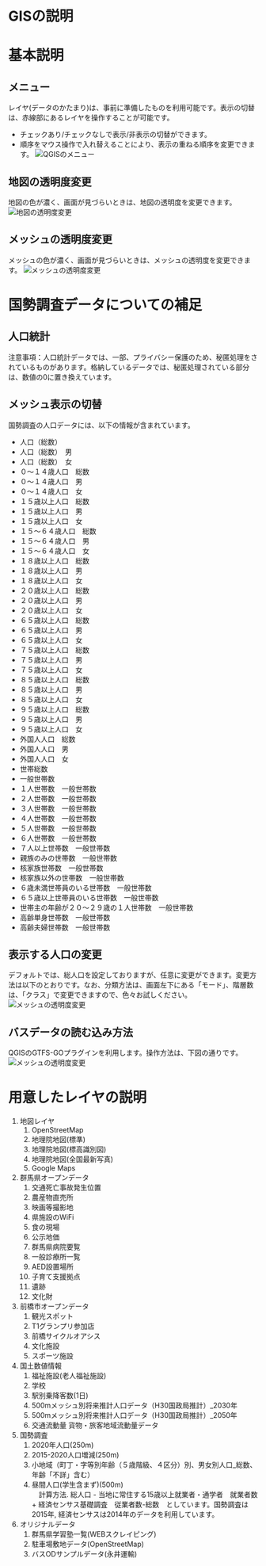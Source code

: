 # GISの説明
# 基本説明
## メニュー
レイヤ(データのかたまり)は、事前に準備したものを利用可能です。表示の切替は、赤線部にあるレイヤを操作することが可能です。<br>
- チェックあり/チェックなしで表示/非表示の切替ができます。
- 順序をマウス操作で入れ替えることにより、表示の重ねる順序を変更できます。
![QGISのメニュー](./image/qgismenu.png "QGISのメニュー")

## 地図の透明度変更
地図の色が濃く、画面が見づらいときは、地図の透明度を変更できます。
![地図の透明度変更](./image/property.png "地図の透明度変更")

## メッシュの透明度変更
メッシュの色が濃く、画面が見づらいときは、メッシュの透明度を変更できます。
![メッシュの透明度変更](./image/property2.png "メッシュの透明度変更")

# 国勢調査データについての補足
## 人口統計
注意事項：人口統計データでは、一部、プライバシー保護のため、秘匿処理をされているものがあります。格納しているデータでは、秘匿処理されている部分は、数値の0に置き換えています。
## メッシュ表示の切替
国勢調査の人口データには、以下の情報が含まれています。
- 人口（総数）
- 人口（総数）　男
- 人口（総数）　女
- ０～１４歳人口　総数
- ０～１４歳人口　男
- ０～１４歳人口　女
- １５歳以上人口　総数
- １５歳以上人口　男
- １５歳以上人口　女
- １５～６４歳人口　総数
- １５～６４歳人口　男
- １５～６４歳人口　女
- １８歳以上人口　総数
- １８歳以上人口　男
- １８歳以上人口　女
- ２０歳以上人口　総数
- ２０歳以上人口　男
- ２０歳以上人口　女
- ６５歳以上人口　総数
- ６５歳以上人口　男
- ６５歳以上人口　女
- ７５歳以上人口　総数
- ７５歳以上人口　男
- ７５歳以上人口　女
- ８５歳以上人口　総数
- ８５歳以上人口　男
- ８５歳以上人口　女
- ９５歳以上人口　総数
- ９５歳以上人口　男
- ９５歳以上人口　女
- 外国人人口　総数
- 外国人人口　男
- 外国人人口　女
- 世帯総数
- 一般世帯数
- １人世帯数　一般世帯数
- ２人世帯数　一般世帯数
- ３人世帯数　一般世帯数
- ４人世帯数　一般世帯数
- ５人世帯数　一般世帯数
- ６人世帯数　一般世帯数
- ７人以上世帯数　一般世帯数
- 親族のみの世帯数　一般世帯数
- 核家族世帯数　一般世帯数
- 核家族以外の世帯数　一般世帯数
- ６歳未満世帯員のいる世帯数　一般世帯数
- ６５歳以上世帯員のいる世帯数　一般世帯数
- 世帯主の年齢が２０～２９歳の１人世帯数　一般世帯数
- 高齢単身世帯数　一般世帯数
- 高齢夫婦世帯数　一般世帯数

## 表示する人口の変更
デフォルトでは、総人口を設定しておりますが、任意に変更ができます。変更方法は以下のとおりです。なお、分類方法は、画面左下にある「モード」、階層数は、「クラス」で変更できますので、色々お試しください。
![メッシュの透明度変更](./image/property3.png "メッシュの透明度変更")

## バスデータの読む込み方法
QGISのGTFS-GOプラグインを利用します。操作方法は、下図の通りです。
![メッシュの透明度変更](./image/GTFS-GO.png "メッシュの透明度変更")

# 用意したレイヤの説明
1. 地図レイヤ<br>
    1. OpenStreetMap<br>
    1. 地理院地図(標準)<br>
    1. 地理院地図(標高識別図)<br>
    1. 地理院地図(全国最新写真)<br>
    1. Google Maps
1. 群馬県オープンデータ
    1. 交通死亡事故発生位置
    1. 農産物直売所
    1. 映画等撮影地
    1. 県施設のWiFi
    1. 食の現場
    1. 公示地価
    1. 群馬県病院要覧
    1. 一般診療所一覧
    1. AED設置場所
    1. 子育て支援拠点
    1. 遺跡
    1. 文化財
1. 前橋市オープンデータ
    1. 観光スポット
    1. T1グランプリ参加店
    1. 前橋サイクルオアシス
    1. 文化施設
    1. スポーツ施設
1. 国土数値情報
    1. 福祉施設(老人福祉施設)
    1. 学校
    1. 駅別乗降客数(1日)
    1. 500mメッシュ別将来推計人口データ（H30国政局推計）_2030年
    1. 500mメッシュ別将来推計人口データ（H30国政局推計）_2050年
    1. 交通流動量 貨物・旅客地域流動量データ
1. 国勢調査
    1. 2020年人口(250m)
    1. 2015-2020人口増減(250m)
    1. 小地域（町丁・字等別年齢（５歳階級、４区分）別、男女別人口_総数、年齢「不詳」含む）
    1. 昼間人口(学生含まず)(500m)<br>　計算方法. 総人口 - 当地に常住する15歳以上就業者・通学者　就業者数 + 経済センサス基礎調査　従業者数-総数　としています。国勢調査は2015年, 経済センサスは2014年のデータを利用しています。
1. オリジナルデータ
    1. 群馬県学習塾一覧(WEBスクレイピング)
    1. 駐車場敷地データ(OpenStreetMap)
    1. バスODサンプルデータ(永井運輸)
